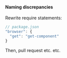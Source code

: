 
#### Naming discrepancies

Rewrite require statements:

```js
// package.json
"browser": {
  "get": "get-component"
}
```

Then, pull request etc. etc.

